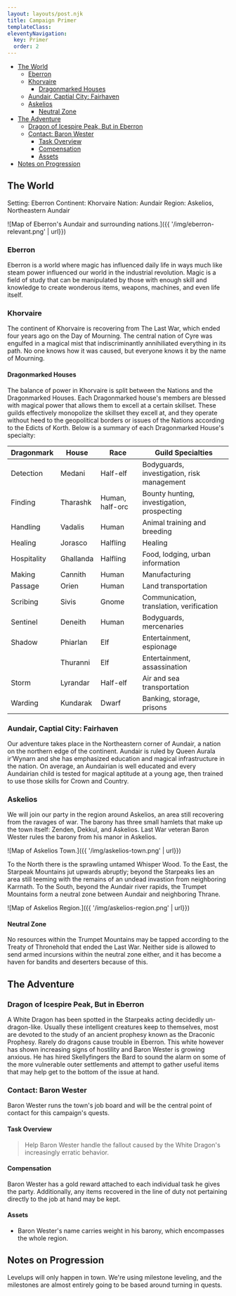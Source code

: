 ```yaml
---
layout: layouts/post.njk
title: Campaign Primer
templateClass: 
eleventyNavigation:
  key: Primer
  order: 2
---
```


- [The World](#the-world)
  - [Eberron](#eberron)
  - [Khorvaire](#khorvaire)
    - [Dragonmarked Houses](#dragonmarked-houses)
  - [Aundair, Captial City: Fairhaven](#aundair-captial-city-fairhaven)
  - [Askelios](#askelios)
    - [Neutral Zone](#neutral-zone)
- [The Adventure](#the-adventure)
  - [Dragon of Icespire Peak, But in Eberron](#dragon-of-icespire-peak-but-in-eberron)
  - [Contact: Baron Wester](#contact-baron-wester)
    - [Task Overview](#task-overview)
    - [Compensation](#compensation)
    - [Assets](#assets)
- [Notes on Progression](#notes-on-progression)

## The World

Setting: Eberron
Continent: Khorvaire
Nation: Aundair
Region: Askelios, Northeastern Aundair

![Map of Eberron's Aundair and surrounding nations.]({{ '/img/eberron-relevant.png' | url}})

### Eberron

Eberron is a world where magic has influenced daily life in ways much like steam power influenced our world in the industrial revolution. Magic is a field of study that can be manipulated by those with enough skill and knowledge to create wonderous items, weapons, machines, and even life itself.

### Khorvaire

The continent of Khorvaire is recovering from The Last War, which ended four years ago on the Day of Mourning. The central nation of Cyre was engulfed in a magical mist that indiscriminantly annihiliated everything in its path. No one knows how it was caused, but everyone knows it by the name of Mourning.

#### Dragonmarked Houses

The balance of power in Khorvaire is split between the Nations and the Dragonmarked Houses. Each Dragonmarked house's members are blessed with magical power that allows them to excell at a certain skillset. These guilds effectively monopolize the skillset they excell at, and they operate without heed to the geopolitical borders or issues of the Nations according to the Edicts of Korth. Below is a summary of each Dragonmarked House's specialty:

| Dragonmark  | House     | Race            | Guild Specialties                          |
| ----------- | --------- | --------------- | ------------------------------------------ |
| Detection   | Medani    | Half-elf        | Bodyguards, investigation, risk management |
| Finding     | Tharashk  | Human, half-orc | Bounty hunting, investigation, prospecting |
| Handling    | Vadalis   | Human           | Animal training and breeding               |
| Healing     | Jorasco   | Halfling        | Healing                                    |
| Hospitality | Ghallanda | Halfling        | Food, lodging, urban information           |
| Making      | Cannith   | Human           | Manufacturing                              |
| Passage     | Orien     | Human           | Land transportation                        |
| Scribing    | Sivis     | Gnome           | Communication, translation, verification   |
| Sentinel    | Deneith   | Human           | Bodyguards, mercenaries                    |
| Shadow      | Phiarlan  | Elf             | Entertainment, espionage                   |
|             | Thuranni  | Elf             | Entertainment, assassination               |
| Storm       | Lyrandar  | Half-elf        | Air and sea transportation                 |
| Warding     | Kundarak  | Dwarf           | Banking, storage, prisons                  |

### Aundair, Captial City: Fairhaven

Our adventure takes place in the Northeastern corner of Aundair, a nation on the northern edge of the continent. Aundair is ruled by Queen Aurala ir’Wynarn and she has emphasized education and magical infrastructure in the nation. On average, an Aundairian is well educated and every Aundairian child is tested for magical aptitude at a young age, then trained to use those skills for Crown and Country.

### Askelios

We will join our party in the region around Askelios, an area still recovering from the ravages of war. The barony has three small hamlets that make up the town itself: Zenden, Dekkul, and Askelios. Last War veteran Baron Wester rules the barony from his manor in Askelios.

![Map of Askelios Town.]({{ '/img/askelios-town.png' | url}})

To the North there is the sprawling untamed Whisper Wood. To the East, the Starpeak Mountains jut upwards abruptly; beyond the Starpeaks lies an area still teeming with the remains of an undead invastion from neighboring Karrnath. To the South, beyond the Aundair river rapids, the Trumpet Mountains form a neutral zone between Aundair and neighboring Thrane.

![Map of Askelios Region.]({{ '/img/askelios-region.png' | url}})

#### Neutral Zone

No resources within the Trumpet Mountains may be tapped according to the Treaty of Thronehold that ended the Last War. Neither side is allowed to send armed incursions within the neutral zone either, and it has become a haven for bandits and deserters because of this.

## The Adventure

### Dragon of Icespire Peak, But in Eberron

A White Dragon has been spotted in the Starpeaks acting decidedly un-dragon-like. Usually these intelligent creatures keep to themselves, most are devoted to the study of an ancient prophesy known as the Draconic Prophesy. Rarely do dragons cause trouble in Eberron. This white however has shown increasing signs of hostility and Baron Wester is growing anxious. He has hired Skellyfingers the Bard to sound the alarm on some of the more vulnerable outer settlements and attempt to gather useful items that may help get to the bottom of the issue at hand.

### Contact: Baron Wester

Baron Wester runs the town's job board and will be the central point of contact for this campaign's quests.

#### Task Overview

> Help Baron Wester handle the fallout caused by the White Dragon's increasingly erratic behavior.

#### Compensation

Baron Wester has a gold reward attached to each individual task he gives the party. Additionally, any items recovered in the line of duty not pertaining directly to the job at hand may be kept.

#### Assets

- Baron Wester's name carries weight in his barony, which encompasses the whole region.

## Notes on Progression

Levelups will only happen in town. We're using milestone leveling, and the milestones are almost entirely going to be based around turning in quests.
